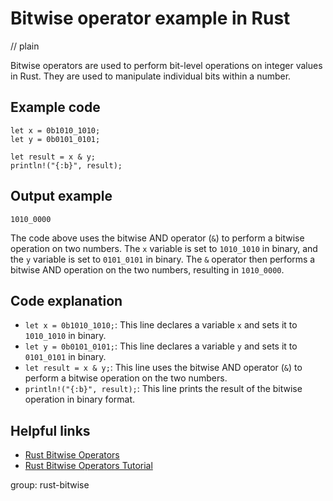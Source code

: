 # Bitwise operator example in Rust
// plain

Bitwise operators are used to perform bit-level operations on integer values in Rust. They are used to manipulate individual bits within a number.

## Example code

```
let x = 0b1010_1010;
let y = 0b0101_0101;

let result = x & y;
println!("{:b}", result);
```

## Output example

```
1010_0000
```

The code above uses the bitwise AND operator (`&`) to perform a bitwise operation on two numbers. The `x` variable is set to `1010_1010` in binary, and the `y` variable is set to `0101_0101` in binary. The `&` operator then performs a bitwise AND operation on the two numbers, resulting in `1010_0000`.

## Code explanation

- `let x = 0b1010_1010;`: This line declares a variable `x` and sets it to `1010_1010` in binary.
- `let y = 0b0101_0101;`: This line declares a variable `y` and sets it to `0101_0101` in binary.
- `let result = x & y;`: This line uses the bitwise AND operator (`&`) to perform a bitwise operation on the two numbers.
- `println!("{:b}", result);`: This line prints the result of the bitwise operation in binary format.

## Helpful links
- [Rust Bitwise Operators](https://doc.rust-lang.org/book/ch03-02-operators.html#bitwise-operators)
- [Rust Bitwise Operators Tutorial](https://www.tutorialspoint.com/rust/rust_bitwise_operators.htm)

group: rust-bitwise